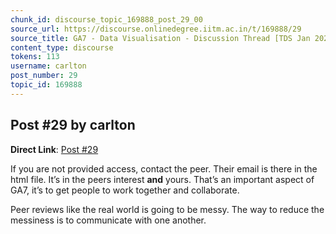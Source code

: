 ```yaml
---
chunk_id: discourse_topic_169888_post_29_00
source_url: https://discourse.onlinedegree.iitm.ac.in/t/169888/29
source_title: GA7 - Data Visualisation - Discussion Thread [TDS Jan 2025]
content_type: discourse
tokens: 113
username: carlton
post_number: 29
topic_id: 169888
---
```


## Post #29 by carlton

**Direct Link**: [Post #29](https://discourse.onlinedegree.iitm.ac.in/t/169888/29)

If you are not provided access, contact the peer. Their email is there in the html file. It’s in the peers interest **and** yours. That’s an important aspect of GA7, it’s to get people to work together and collaborate.

Peer reviews like the real world is going to be messy. The way to reduce the messiness is to communicate with one another.
